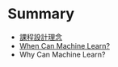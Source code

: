 # Summary

* [課程設計理念](CourseDesign.md)
* [When Can Machine Learn?](Chap1/when_can_machine_learn.md)
* Why Can Machine Learn?

